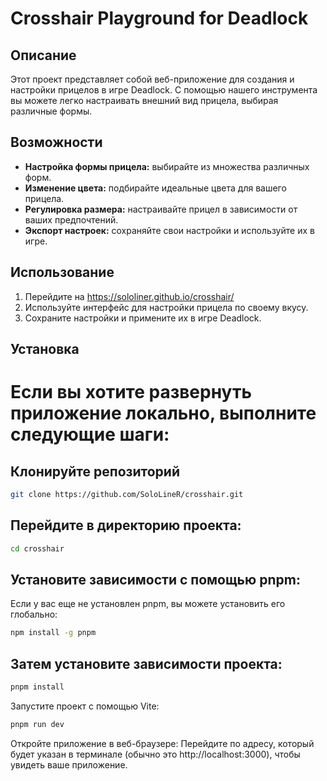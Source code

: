 # Crosshair Playground for Deadlock

## Описание

Этот проект представляет собой веб-приложение для создания и настройки прицелов в игре Deadlock. С помощью нашего инструмента вы можете легко настраивать внешний вид прицела, выбирая различные формы.

## Возможности

- **Настройка формы прицела:** выбирайте из множества различных форм.
- **Изменение цвета:** подбирайте идеальные цвета для вашего прицела.
- **Регулировка размера:** настраивайте прицел в зависимости от ваших предпочтений.
- **Экспорт настроек:** сохраняйте свои настройки и используйте их в игре.

## Использование

1. Перейдите на https://sololiner.github.io/crosshair/
2. Используйте интерфейс для настройки прицела по своему вкусу.
3. Сохраните настройки и примените их в игре Deadlock.

## Установка

# Если вы хотите развернуть приложение локально, выполните следующие шаги:

## Клонируйте репозиторий

```bash
git clone https://github.com/SoloLineR/crosshair.git

```

## Перейдите в директорию проекта:

```bash
cd crosshair
```

## Установите зависимости с помощью pnpm:

Если у вас еще не установлен pnpm, вы можете установить его глобально:

```bash
npm install -g pnpm
```

## Затем установите зависимости проекта:

```bash
pnpm install
```

Запустите проект с помощью Vite:

```bash
pnpm run dev
```

Откройте приложение в веб-браузере:
Перейдите по адресу, который будет указан в терминале (обычно это http://localhost:3000), чтобы увидеть ваше приложение.
